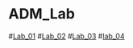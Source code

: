 # ADM_Lab
#[Lab_01](https://github.com/2303A51692/ADM_Lab/blob/main/Lab_01.ipynb)
#[Lab_02](https://github.com/2303A51692/ADM_Lab/blob/main/Lab_02.ipynb)
#[Lab_03](https://github.com/2303A51692/ADM_Lab/blob/main/Lab_03.ipynb)
#[lab_04](https://github.com/2303A51692/ADM_Lab/blob/main/Lab_04.ipynb)

